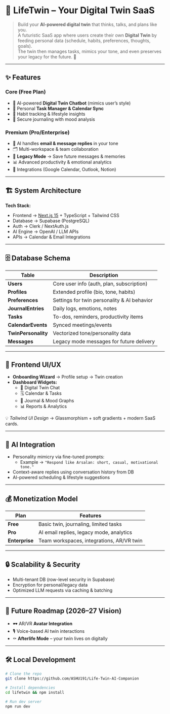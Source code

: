 # 🧬 LifeTwin – Your Digital Twin SaaS

> Build your **AI-powered digital twin** that thinks, talks, and plans like you.  
A futuristic SaaS app where users create their own **Digital Twin** by feeding personal data (schedule, habits, preferences, thoughts, goals).  
The twin then manages tasks, mimics your tone, and even preserves your legacy for the future. 🚀

---

## ✨ Features

### Core (Free Plan)
- 🔹 AI-powered **Digital Twin Chatbot** (mimics user’s style)  
- 🔹 Personal **Task Manager & Calendar Sync**  
- 🔹 Habit tracking & lifestyle insights  
- 🔹 Secure journaling with mood analysis  

### Premium (Pro/Enterprise)
- 📨 AI handles **email & message replies** in your tone  
- 🗂️ Multi-workspace & team collaboration  
- 🔮 **Legacy Mode** → Save future messages & memories  
- 📊 Advanced productivity & emotional analytics  
- 🔗 Integrations (Google Calendar, Outlook, Notion)  

---

## 🏗️ System Architecture

**Tech Stack:**
- Frontend → [Next.js 15](https://nextjs.org/) + TypeScript + Tailwind CSS  
- Database → Supabase (PostgreSQL)  
- Auth → Clerk / NextAuth.js  
- AI Engine → OpenAI / LLM APIs  
- APIs → Calendar & Email Integrations  


---

## 🗄️ Database Schema

| Table              | Description                                   |
|--------------------|-----------------------------------------------|
| **Users**          | Core user info (auth, plan, subscription)     |
| **Profiles**       | Extended profile (bio, tone, habits)          |
| **Preferences**    | Settings for twin personality & AI behavior   |
| **JournalEntries** | Daily logs, emotions, notes                   |
| **Tasks**          | To-dos, reminders, productivity items         |
| **CalendarEvents** | Synced meetings/events                        |
| **TwinPersonality**| Vectorized tone/personality data              |
| **Messages**       | Legacy mode messages for future delivery      |

---

## 🎨 Frontend UI/UX

- **Onboarding Wizard** → Profile setup → Twin creation  
- **Dashboard Widgets:**  
  - 🤖 Digital Twin Chat  
  - 🗓️ Calendar & Tasks  
  - 📔 Journal & Mood Graphs  
  - 📊 Reports & Analytics  

💡 *Tailwind UI Design* → Glassmorphism + soft gradients + modern SaaS cards.

---

## 🤖 AI Integration

- Personality mimicry via fine-tuned prompts:  
  - Example → `"Respond like Arsalan: short, casual, motivational tone."`  
- Context-aware replies using conversation history from DB  
- AI-powered scheduling & lifestyle suggestions  

---

## 💰 Monetization Model

| Plan        | Features |
|-------------|----------|
| **Free**    | Basic twin, journaling, limited tasks |
| **Pro**     | AI email replies, legacy mode, analytics |
| **Enterprise** | Team workspaces, integrations, AR/VR twin |

---

## 🔒 Scalability & Security

- Multi-tenant DB (row-level security in Supabase)  
- Encryption for personal/legacy data  
- Optimized LLM requests via caching & batching  

---

## 🚀 Future Roadmap (2026–27 Vision)

- 🕶️ AR/VR **Avatar Integration**  
- 🎙️ Voice-based AI twin interactions  
- ⚰️ **Afterlife Mode** – your twin lives on digitally  

---

## 🛠️ Local Development

```bash
# Clone the repo
git clone https://github.com/ASHU191/Life-Twin-AI-Companion

# Install dependencies
cd lifetwin && npm install

# Run dev server
npm run dev
